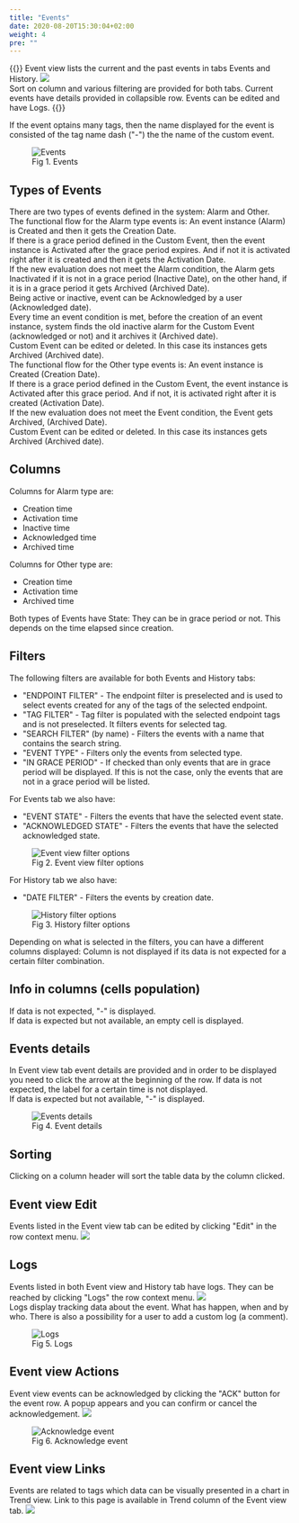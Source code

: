 ```yaml
---
title: "Events"
date: 2020-08-20T15:30:04+02:00
weight: 4
pre: ""
---
```


{{<lead>}}
Event view lists the current and the past events in tabs Events and History.
<img src="/events-view-tabs.png" > <br />
Sort on column and various filtering are provided for both tabs. Current events have details provided in collapsible row. Events can be edited and have Logs.
{{</lead>}}

If the event optains many tags, then the name displayed for the event is consisted of the tag name dash ("-") the the name of the custom event.
<figure class="image_container">
    <img class="center_image" src="/events.png" alt="Events">
    <figcaption>Fig 1. Events</figcaption>
</figure>

## Types of Events
There are two types of events defined in the system: Alarm and Other.
<br />
The functional flow for the Alarm type events is:
An event instance (Alarm) is Created and then it gets the Creation Date.
<br />
If there is a grace period defined in the Custom Event, then the event instance is Activated after the grace period expires. And if not it is activated right after it is created and then it gets the Activation Date.
<br />
If the new evaluation does not meet the Alarm condition, the Alarm gets Inactivated if it is not in a grace period (Inactive Date), on the other hand, if it is in a grace period it gets Archived (Archived Date).
<br />
Being active or inactive, event can be Acknowledged by a user (Acknowledged date).
<br />
Every time an event condition is met, before the creation of an event instance, system finds the old inactive alarm for the Custom Event (acknowledged or not) and it archives it (Archived date).
<br />
Custom Event can be edited or deleted. In this case its instances gets Archived (Archived date).
<br />
The functional flow for the Other type events is:
An event instance is Created (Creation Date).
<br />
If there is a grace period defined in the Custom Event, the event instance is Activated after this grace period. And if not, it is activated right after it is created (Activation Date).
<br />
If the new evaluation does not meet the Event condition, the Event gets Archived, (Archived Date).
<br />
Custom Event can be edited or deleted. In this case its instances gets Archived (Archived date).

## Columns
Columns for Alarm type are:

- Creation time
- Activation time
- Inactive time
- Acknowledged time
- Archived time

Columns for Other type are:

- Creation time
- Activation time
- Archived time

Both types of Events have State: They can be in grace period or not. This depends on the time elapsed since creation.

## Filters
The following filters are available for both Events and History tabs:
- "ENDPOINT FILTER" - The endpoint filter is preselected and is used to select events created for any of the tags of the selected endpoint. 
- "TAG FILTER" - Tag filter is populated with the selected endpoint tags and is not preselected. It filters events for selected tag.
- "SEARCH FILTER" (by name) - Filters the events with a name that contains the search string.
- "EVENT TYPE" - Filters only the events from selected type.
- "IN GRACE PERIOD" - If checked than only events that are in grace period will be displayed. If this is not the case, only the events that are not in a grace period will be listed.

For Events tab we also have: 
- "EVENT STATE" - Filters the events that have the selected event state.
- "ACKNOWLEDGED STATE" - Filters the events that have the selected acknowledged state.
<figure class="image_container">
    <img class="center_image" src="/Event_view_filters.png" alt="Event view filter options">
    <figcaption>Fig 2. Event view filter options</figcaption>
</figure>

For History tab we also have:
- "DATE FILTER" - Filters the events by creation date.
<figure class="image_container">
    <img class="center_image" src="/History_filters.png" alt="History filter options">
    <figcaption>Fig 3. History filter options</figcaption>
</figure>

Depending on what is selected in the filters, you can have a different columns displayed: Column is not displayed if its data is not expected for a certain filter combination.

## Info in columns (cells population)
If data is not expected, "-" is displayed. <br />
If data is expected but not available, an empty cell is displayed.

## Events details
In Event view tab event details are provided and in order to be displayed you need to click the arrow at the beginning of the row.
If data is not expected, the label for a certain time is not displayed.<br />
If data is expected but not available, "-" is displayed.
<figure class="image_container">
    <img class="center_image" src="/event_details.png" alt="Events details">
    <figcaption>Fig 4. Event details</figcaption>
</figure>

## Sorting
Clicking on a column header will sort the table data by the column clicked.

## Event view Edit
Events listed in the Event view tab can be edited by clicking "Edit" in the row context menu.
<img src="/events_view_edit_link.png">

## Logs
Events listed in both Event view and History tab have logs. They can be reached by clicking "Logs" the row context menu. <img src="/events_view_logs_link.png"> 
<br />
Logs display tracking data about the event. What has happen, when and by who. There is also a possibility for a user to add a custom log (a comment).
<figure class="image_container">
    <img class="center_image" src="/events_view_logs.png" alt="Logs">
    <figcaption>Fig 5. Logs</figcaption>
</figure>

## Event view Actions
Event view events can be acknowledged by clicking the "ACK" button for the event row. A popup appears and you can confirm or cancel the acknowledgement. <img src="/events_view_ack_link.png" > 
<figure class="image_container">
    <img class="center_image" src="/events_view_ack_popup.png" alt="Acknowledge event">
    <figcaption>Fig 6. Acknowledge event</figcaption>
</figure>

## Event view Links
Events are related to tags which data can be visually presented in a chart in Trend view. Link to this page is available in Trend column of the Event view tab. <img src="/events_view_trend_link.png" >

